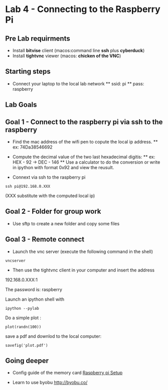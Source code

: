 # Lab 4 - Connecting to the Raspberry Pi


## Pre Lab requirments

* Install **bitvise** client (macos:command line **ssh** plus **cyberduck**)
* Install **tightvnc** viewer (macos: **chicken of the VNC**)

## Starting steps
* Connect your laptop to the local lab network
** ssid: pi
** pass: raspberry

## Lab Goals

## Goal 1 - Connect to the raspberry pi via ssh to the raspberry

* Find the mac address of the wifi pen to copute the local ip address.
** ex: 74Da38546692
* Compute the decimal value of the two last hexadecimal digitis:
** ex: HEX - 92 -> DEC - 146
** Use a calculator to do the conversion or write in ipython with format 0x92 and view the reusult.


* Connext via ssh to the raspberry pi

`
ssh pi@192.168.0.XXX
`

(XXX substitute with the computed local ip)

## Goal 2 - Folder for group work

* Use sftp to create a new folder and copy some files

## Goal 3 - Remote connect

* Launch the vnc server (execute the following command in the shell)

`
vncserver
`

* Then use the tightvnc client in your computer and insert the address

192.168.0.XXX:1

The password is: raspberry

Launch an ipython shell with

`
ipython --pylab
`

Do a simple plot :

`
plot(randn(100))
`

save a pdf and downlod to the local computer:  

`
savefig('plot.pdf')
`


## Going deeper
* Config guide of the memory card [Raspberry pi Setup](raspberry_pi_setup.md)

* Learn to use byobu http://byobu.co/

